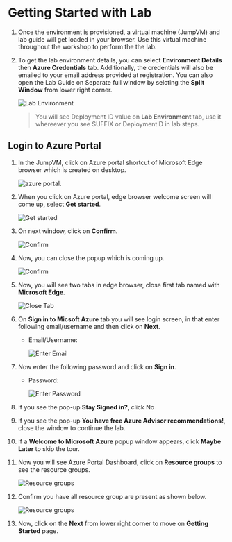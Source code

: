 # Getting Started with Lab

1. Once the environment is provisioned, a virtual machine (JumpVM) and lab guide will get loaded in your browser. Use this virtual machine throughout the workshop to perform the the lab.
2. To get the lab environment details, you can select **Environment Details** then **Azure Credentials** tab. Additionally, the credentials will also be emailed to your email address provided at registration. You can also open the Lab Guide on Separate full window by selcting the **Split Window** from lower right corner.

   ![](media/appmod1.png "Lab Environment")
 
    > You will see Deployment ID value on **Lab Environment** tab, use it whereever you see SUFFIX or DeploymentID in lab steps.
 
## Login to Azure Portal
1. In the JumpVM, click on Azure portal shortcut of Microsoft Edge browser which is created on desktop.

   ![azure portal.](media/appmod2.png)
   
2. When you click on Azure portal, edge browser welcome screen will come up, select **Get started**.

   ![](media/appmod3.png "Get started")
   
3. On next window, click on **Confirm**.

   ![](./media/appmod4.png "Confirm")
   
4. Now, you can close the popup which is coming up.

   ![](media/appmod5.png "Confirm")
   
5. Now, you will see two tabs in edge browser, close first tab named with **Microsoft Edge**.

   ![](media/appmod6.png "Close Tab")
   
6. On **Sign in to Micsoft Azure** tab you will see login screen, in that enter following email/username and then click on **Next**. 
   * Email/Username: <inject key="AzureAdUserEmail"></inject>
   
     ![](media/appmod7.png "Enter Email")
     
7. Now enter the following password and click on **Sign in**.
   * Password: <inject key="AzureAdUserPassword"></inject>
   
     ![](media/appmod8.png "Enter Password")
     
8. If you see the pop-up **Stay Signed in?**, click No

9. If you see the pop-up **You have free Azure Advisor recommendations!**, close the window to continue the lab.

10. If a **Welcome to Microsoft Azure** popup window appears, click **Maybe Later** to skip the tour.
   
12. Now you will see Azure Portal Dashboard, click on **Resource groups** to see the resource groups.

    ![](media/appmod9.png "Resource groups")
   
13. Confirm you have all resource group are present as shown below.

    ![](media/appmod10.png "Resource groups")
   
14. Now, click on the **Next** from lower right corner to move on **Getting Started** page.
